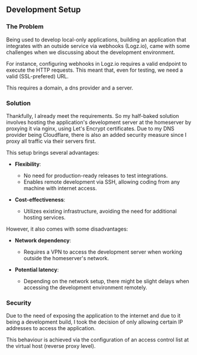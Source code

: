## Development Setup


### The Problem

Being used to develop local-only applications, building an application that integrates with an outside service via webhooks (Logz.io), came with some challenges when we discussing about the development environment.

For instance, configuring webhooks in Logz.io requires a valid endpoint to execute the HTTP requests. This meant that, even for testing, we need a valid (SSL-prefered) URL.

This requires a domain, a dns provider and a server.

### Solution

Thankfully, I already meet the requirements. So my half-baked solution involves hosting the application's development server at the homeserver by proxying it via nginx, using Let's Encrypt certificates. Due to my DNS provider being Cloudflare, there is also an added security measure since I proxy all traffic via their servers first.

This setup brings several advantages:

+ **Flexibility**:
    - No need for production-ready releases to test integrations.
    - Enables remote development via SSH, allowing coding from any machine with internet access.

+ **Cost-effectiveness**:
    - Utilizes existing infrastructure, avoiding the need for additional hosting services.

However, it also comes with some disadvantages:

+ **Network dependency**:
    - Requires a VPN to access the development server when working outside the homeserver's network.

+ **Potential latency**:
    - Depending on the network setup, there might be slight delays when accessing the development environment remotely.

### Security

Due to the need of exposing the application to the internet and due to it being a development build, I took the decision of only allowing certain IP addresses to access the application.

This behaviour is achieved via the configuration of an access control list at the virtual host (reverse proxy level).
